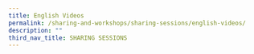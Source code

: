 ```yaml
---
title: English Videos
permalink: /sharing-and-workshops/sharing-sessions/english-videos/
description: ""
third_nav_title: SHARING SESSIONS
---
```

